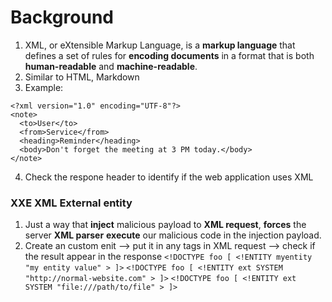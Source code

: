 # Background

1. XML, or eXtensible Markup Language, is a **markup language** that defines a set of rules for **encoding documents** in a format that is both **human-readable** and **machine-readable**.
2. Similar to HTML, Markdown
3. Example:
```
<?xml version="1.0" encoding="UTF-8"?>
<note>
  <to>User</to>
  <from>Service</from>
  <heading>Reminder</heading>
  <body>Don't forget the meeting at 3 PM today.</body>
</note>
```
4. Check the respone header to identify if the web application uses XML

### XXE XML External entity 

1. Just a way that **inject** malicious payload to **XML request**, **forces** the server **XML parser** **execute** our malicious code in the injection payload.
2. Create an custom enit --> put it in any tags in XML request --> check if the result appear in the response
`<!DOCTYPE foo [ <!ENTITY myentity "my entity value" > ]>`
`<!DOCTYPE foo [ <!ENTITY ext SYSTEM "http://normal-website.com" > ]>`
`<!DOCTYPE foo [ <!ENTITY ext SYSTEM "file:///path/to/file" > ]>`
